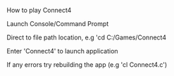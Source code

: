 How to play Connect4

Launch Console/Command Prompt

Direct to file path location, e.g 'cd C:/Games/Connect4

Enter 'Connect4' to launch application

If any errors try rebuilding the app (e.g 'cl Connect4.c')